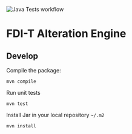 ![Java Tests workflow](https://github.com/DApIA-Project/FDI-T-Web/actions/workflows/java.yml/badge.svg)
# FDI-T Alteration Engine

## Develop

Compile the package:
```shell
mvn compile
```

Run unit tests
```shell
mvn test
```

Install Jar in your local repository `~/.m2`
```shell
mvn install
```